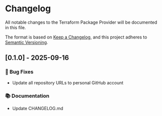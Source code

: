 # Changelog

All notable changes to the Terraform Package Provider will be documented in this file.

The format is based on [Keep a Changelog](https://keepachangelog.com/en/1.0.0/),
and this project adheres to [Semantic Versioning](https://semver.org/spec/v2.0.0.html).

## [0.1.0] - 2025-09-16

### 🐛 Bug Fixes

- Update all repository URLs to personal GitHub account

### 📚 Documentation

- Update CHANGELOG.md

<!-- generated by git-cliff -->
